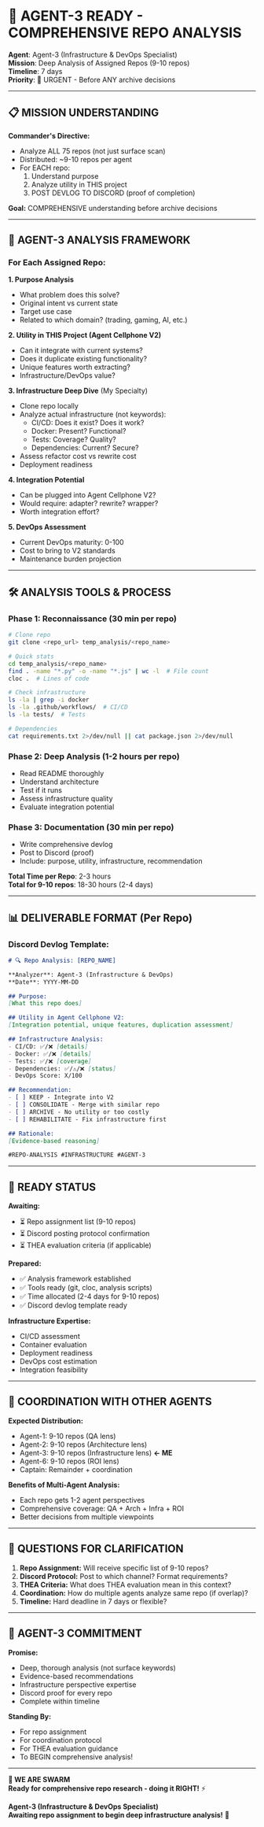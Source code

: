 # 🎯 AGENT-3 READY - COMPREHENSIVE REPO ANALYSIS

**Agent**: Agent-3 (Infrastructure & DevOps Specialist)  
**Mission**: Deep Analysis of Assigned Repos (9-10 repos)  
**Timeline**: 7 days  
**Priority**: 🚨 URGENT - Before ANY archive decisions

---

## 📋 MISSION UNDERSTANDING

**Commander's Directive:**
- Analyze ALL 75 repos (not just surface scan)
- Distributed: ~9-10 repos per agent
- For EACH repo:
  1. Understand purpose
  2. Analyze utility in THIS project
  3. POST DEVLOG TO DISCORD (proof of completion)

**Goal:** COMPREHENSIVE understanding before archive decisions

---

## 🎯 AGENT-3 ANALYSIS FRAMEWORK

### For Each Assigned Repo:

**1. Purpose Analysis**
- What problem does this solve?
- Original intent vs current state
- Target use case
- Related to which domain? (trading, gaming, AI, etc.)

**2. Utility in THIS Project (Agent Cellphone V2)**
- Can it integrate with current systems?
- Does it duplicate existing functionality?
- Unique features worth extracting?
- Infrastructure/DevOps value?

**3. Infrastructure Deep Dive** (My Specialty)
- Clone repo locally
- Analyze actual infrastructure (not keywords):
  - CI/CD: Does it exist? Does it work?
  - Docker: Present? Functional?
  - Tests: Coverage? Quality?
  - Dependencies: Current? Secure?
- Assess refactor cost vs rewrite cost
- Deployment readiness

**4. Integration Potential**
- Can be plugged into Agent Cellphone V2?
- Would require: adapter? rewrite? wrapper?
- Worth integration effort?

**5. DevOps Assessment**
- Current DevOps maturity: 0-100
- Cost to bring to V2 standards
- Maintenance burden projection

---

## 🛠️ ANALYSIS TOOLS & PROCESS

### Phase 1: Reconnaissance (30 min per repo)
```bash
# Clone repo
git clone <repo_url> temp_analysis/<repo_name>

# Quick stats
cd temp_analysis/<repo_name>
find . -name "*.py" -o -name "*.js" | wc -l  # File count
cloc .  # Lines of code

# Check infrastructure
ls -la | grep -i docker
ls -la .github/workflows/  # CI/CD
ls -la tests/  # Tests

# Dependencies
cat requirements.txt 2>/dev/null || cat package.json 2>/dev/null
```

### Phase 2: Deep Analysis (1-2 hours per repo)
- Read README thoroughly
- Understand architecture
- Test if it runs
- Assess infrastructure quality
- Evaluate integration potential

### Phase 3: Documentation (30 min per repo)
- Write comprehensive devlog
- Post to Discord (proof)
- Include: purpose, utility, infrastructure, recommendation

**Total Time per Repo**: 2-3 hours  
**Total for 9-10 repos**: 18-30 hours (2-4 days)

---

## 📊 DELIVERABLE FORMAT (Per Repo)

### Discord Devlog Template:

```markdown
# 🔍 Repo Analysis: [REPO_NAME]

**Analyzer**: Agent-3 (Infrastructure & DevOps)
**Date**: YYYY-MM-DD

## Purpose:
[What this repo does]

## Utility in Agent Cellphone V2:
[Integration potential, unique features, duplication assessment]

## Infrastructure Analysis:
- CI/CD: ✅/❌ [details]
- Docker: ✅/❌ [details]
- Tests: ✅/❌ [coverage]
- Dependencies: ✅/⚠️/❌ [status]
- DevOps Score: X/100

## Recommendation:
- [ ] KEEP - Integrate into V2
- [ ] CONSOLIDATE - Merge with similar repo
- [ ] ARCHIVE - No utility or too costly
- [ ] REHABILITATE - Fix infrastructure first

## Rationale:
[Evidence-based reasoning]

#REPO-ANALYSIS #INFRASTRUCTURE #AGENT-3
```

---

## 🎯 READY STATUS

**Awaiting:**
- ⏳ Repo assignment list (9-10 repos)
- ⏳ Discord posting protocol confirmation
- ⏳ THEA evaluation criteria (if applicable)

**Prepared:**
- ✅ Analysis framework established
- ✅ Tools ready (git, cloc, analysis scripts)
- ✅ Time allocated (2-4 days for 9-10 repos)
- ✅ Discord devlog template ready

**Infrastructure Expertise:**
- CI/CD assessment
- Container evaluation
- Deployment readiness
- DevOps cost estimation
- Integration feasibility

---

## 🤝 COORDINATION WITH OTHER AGENTS

**Expected Distribution:**
- Agent-1: 9-10 repos (QA lens)
- Agent-2: 9-10 repos (Architecture lens)
- Agent-3: 9-10 repos (Infrastructure lens) **← ME**
- Agent-6: 9-10 repos (ROI lens)
- Captain: Remainder + coordination

**Benefits of Multi-Agent Analysis:**
- Each repo gets 1-2 agent perspectives
- Comprehensive coverage: QA + Arch + Infra + ROI
- Better decisions from multiple viewpoints

---

## 📝 QUESTIONS FOR CLARIFICATION

1. **Repo Assignment:** Will receive specific list of 9-10 repos?
2. **Discord Protocol:** Post to which channel? Format requirements?
3. **THEA Criteria:** What does THEA evaluation mean in this context?
4. **Coordination:** How do multiple agents analyze same repo (if overlap)?
5. **Timeline:** Hard deadline in 7 days or flexible?

---

## 🐝 AGENT-3 COMMITMENT

**Promise:** 
- Deep, thorough analysis (not surface keywords)
- Evidence-based recommendations
- Infrastructure perspective expertise
- Discord proof for every repo
- Complete within timeline

**Standing By:**
- For repo assignment
- For coordination protocol
- For THEA evaluation guidance
- To BEGIN comprehensive analysis!

---

**🐝 WE ARE SWARM**  
**Ready for comprehensive repo research - doing it RIGHT!** ⚡

**Agent-3 (Infrastructure & DevOps Specialist)**  
**Awaiting repo assignment to begin deep infrastructure analysis!** 🎯



